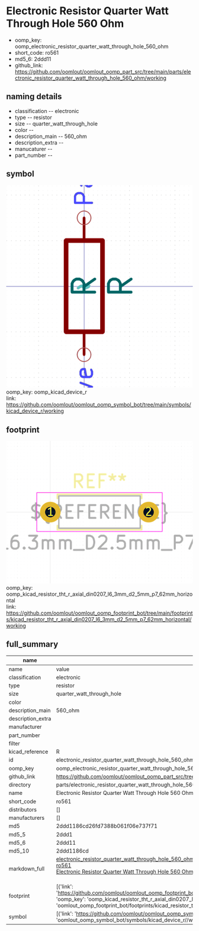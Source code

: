 # Electronic Resistor Quarter Watt Through Hole 560 Ohm

  
* oomp_key: oomp_electronic_resistor_quarter_watt_through_hole_560_ohm 
* short_code: ro561
* md5_6: 2ddd11  
* github_link: https://github.com/oomlout/oomlout_oomp_part_src/tree/main/parts/electronic_resistor_quarter_watt_through_hole_560_ohm/working  
## naming details
* classification -- electronic
* type -- resistor
* size -- quarter_watt_through_hole
* color -- 
* description_main -- 560_ohm
* description_extra -- 
* manucaturer -- 
* part_number -- 



## symbol

![](symbol/0/working/working_600.png)  
oomp_key: oomp_kicad_device_r  
link: https://github.com/oomlout/oomlout_oomp_symbol_bot/tree/main/symbols/kicad_device_r/working  

## footprint

![](footprint/0/working/working_600.png)  
oomp_key: oomp_kicad_resistor_tht_r_axial_din0207_l6_3mm_d2_5mm_p7_62mm_horizontal  
link: https://github.com/oomlout/oomlout_oomp_footprint_bot/tree/main/footprints/kicad_resistor_tht_r_axial_din0207_l6_3mm_d2_5mm_p7_62mm_horizontal/working  

## full_summary
| name | value | 
| --- | --- | 
| name | value | 
| classification | electronic | 
| type | resistor | 
| size | quarter_watt_through_hole | 
| color |  | 
| description_main | 560_ohm | 
| description_extra |  | 
| manufacturer |  | 
| part_number |  | 
| filter |  | 
| kicad_reference | R | 
| id | electronic_resistor_quarter_watt_through_hole_560_ohm | 
| oomp_key | oomp_electronic_resistor_quarter_watt_through_hole_560_ohm | 
| github_link | https://github.com/oomlout/oomlout_oomp_part_src/tree/main/parts/electronic_resistor_quarter_watt_through_hole_560_ohm/working | 
| directory | parts/electronic_resistor_quarter_watt_through_hole_560_ohm | 
| name | Electronic Resistor Quarter Watt Through Hole 560 Ohm | 
| short_code | ro561 | 
| distributors | [] | 
| manufacturers | [] | 
| md5 | 2ddd1186cd26fd7388b061f06e737f71 | 
| md5_5 | 2ddd1 | 
| md5_6 | 2ddd11 | 
| md5_10 | 2ddd1186cd | 
| markdown_full | [electronic_resistor_quarter_watt_through_hole_560_ohm](https://github.com/oomlout/oomlout_oomp_part_src/tree/main/parts/electronic_resistor_quarter_watt_through_hole_560_ohm/working)<br>[ro561](https://github.com/oomlout/oomlout_oomp_part_src/tree/main/parts/electronic_resistor_quarter_watt_through_hole_560_ohm/working)<br>[Electronic Resistor Quarter Watt Through Hole 560 Ohm](https://github.com/oomlout/oomlout_oomp_part_src/tree/main/parts/electronic_resistor_quarter_watt_through_hole_560_ohm/working)<br><br> | 
| footprint | [{'link': 'https://github.com/oomlout/oomlout_oomp_footprint_bot/tree/main/foootprntss/kicad_resistor_tht_r_axial_din0207_l6_3mm_d2_5mm_p7_62mm_horizontal', 'oomp_key': 'oomp_kicad_resistor_tht_r_axial_din0207_l6_3mm_d2_5mm_p7_62mm_horizontal', 'directory': 'oomlout_oomp_footprint_bot/footprints/kicad_resistor_tht_r_axial_din0207_l6_3mm_d2_5mm_p7_62mm_horizontal//working/working.kicad_mod'}] | 
| symbol | [{'link': 'https://github.com/oomlout/oomlout_oomp_symbol_bot/tree/main/symbols/kicad_device_r', 'oomp_key': 'oomp_kicad_device_r', 'directory': 'oomlout_oomp_symbol_bot/symbols/kicad_device_r//working/working.kicad_sym'}] | 
